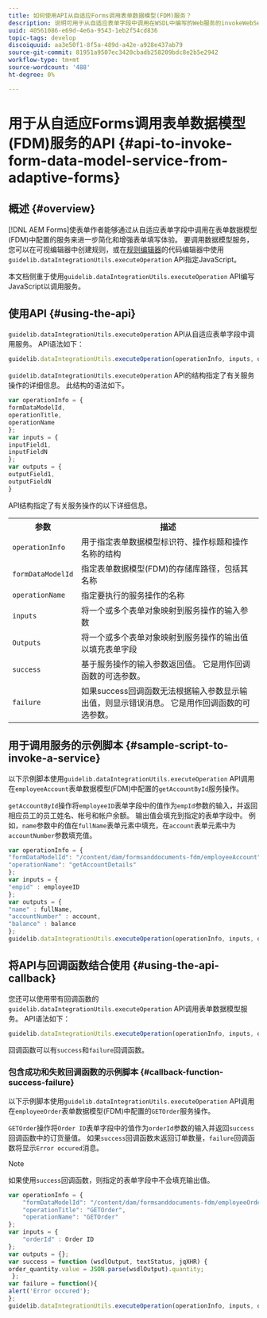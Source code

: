 ```yaml
---
title: 如何使用API从自适应Forms调用表单数据模型(FDM)服务？
description: 说明可用于从自适应表单字段中调用在WSDL中编写的Web服务的invokeWebServices API。
uuid: 40561086-e69d-4e6a-9543-1eb2f54cd836
topic-tags: develop
discoiquuid: aa3e50f1-8f5a-489d-a42e-a928e437ab79
source-git-commit: 81951a9507ec3420cbadb258209bdc8e2b5e2942
workflow-type: tm+mt
source-wordcount: '488'
ht-degree: 0%

---
```



# 用于从自适应Forms调用表单数据模型(FDM)服务的API {#api-to-invoke-form-data-model-service-from-adaptive-forms}

## 概述 {#overview}

[!DNL AEM Forms]使表单作者能够通过从自适应表单字段中调用在表单数据模型(FDM)中配置的服务来进一步简化和增强表单填写体验。 要调用数据模型服务，您可以在可视编辑器中创建规则，或在[规则编辑器](rule-editor.md)的代码编辑器中使用`guidelib.dataIntegrationUtils.executeOperation` API指定JavaScript。

本文档侧重于使用`guidelib.dataIntegrationUtils.executeOperation` API编写JavaScript以调用服务。

## 使用API {#using-the-api}

`guidelib.dataIntegrationUtils.executeOperation` API从自适应表单字段中调用服务。 API语法如下：

```javascript
guidelib.dataIntegrationUtils.executeOperation(operationInfo, inputs, outputs)
```

`guidelib.dataIntegrationUtils.executeOperation` API的结构指定了有关服务操作的详细信息。 此结构的语法如下。

```javascript
var operationInfo = {
formDataModelId,
operationTitle,
operationName
};
var inputs = {
inputField1,
inputFieldN
};
var outputs = {
outputField1,
outputFieldN
}
```

API结构指定了有关服务操作的以下详细信息。

<table>
 <tbody>
  <tr>
   <th>参数</th>
   <th>描述</th>
  </tr>
  <tr>
   <td><code>operationInfo</code></td>
   <td>用于指定表单数据模型标识符、操作标题和操作名称的结构</td>
  </tr>
  <tr>
   <td><code>formDataModelId</code></td>
   <td>指定表单数据模型(FDM)的存储库路径，包括其名称</td>
  </tr>
  <tr>
   <td><code>operationName</code></td>
   <td>指定要执行的服务操作的名称</td>
  </tr>
  <tr>
   <td><code>inputs</code></td>
   <td>将一个或多个表单对象映射到服务操作的输入参数</td>
  </tr>
  <tr>
   <td><code>Outputs</code></td>
   <td>将一个或多个表单对象映射到服务操作的输出值以填充表单字段<br /> </td>
  </tr>
  <tr>
   <td><code>success</code></td>
   <td>基于服务操作的输入参数返回值。 它是用作回调函数的可选参数。<br /> </td>
  </tr>
  <tr>
   <td><code>failure</code></td>
   <td>如果success回调函数无法根据输入参数显示输出值，则显示错误消息。 它是用作回调函数的可选参数。<br /> </td>
  </tr>
 </tbody>
</table>

## 用于调用服务的示例脚本 {#sample-script-to-invoke-a-service}

以下示例脚本使用`guidelib.dataIntegrationUtils.executeOperation` API调用在`employeeAccount`表单数据模型(FDM)中配置的`getAccountById`服务操作。

`getAccountById`操作将`employeeID`表单字段中的值作为`empId`参数的输入，并返回相应员工的员工姓名、帐号和帐户余额。 输出值会填充到指定的表单字段中。 例如，`name`参数中的值在`fullName`表单元素中填充，在`account`表单元素中为`accountNumber`参数填充值。

```javascript
var operationInfo = {
"formDataModelId": "/content/dam/formsanddocuments-fdm/employeeAccount",
"operationName": "getAccountDetails"
};
var inputs = {
"empid" : employeeID
};
var outputs = {
"name" : fullName,
"accountNumber" : account,
"balance" : balance
};
guidelib.dataIntegrationUtils.executeOperation(operationInfo, inputs, outputs);
```

## 将API与回调函数结合使用 {#using-the-api-callback}

您还可以使用带有回调函数的`guidelib.dataIntegrationUtils.executeOperation` API调用表单数据模型服务。 API语法如下：

```javascript
guidelib.dataIntegrationUtils.executeOperation(operationInfo, inputs, outputs, callbackFunction)
```

回调函数可以有`success`和`failure`回调函数。

### 包含成功和失败回调函数的示例脚本 {#callback-function-success-failure}

以下示例脚本使用`guidelib.dataIntegrationUtils.executeOperation` API调用在`employeeOrder`表单数据模型(FDM)中配置的`GETOrder`服务操作。

`GETOrder`操作将`Order ID`表单字段中的值作为`orderId`参数的输入并返回`success`回调函数中的订货量值。  如果`success`回调函数未返回订单数量，`failure`回调函数将显示`Error occured`消息。

>[!NOTE]
>
> 如果使用`success`回调函数，则指定的表单字段中不会填充输出值。

```javascript
var operationInfo = {
    "formDataModelId": "/content/dam/formsanddocuments-fdm/employeeOrder",
    "operationTitle": "GETOrder",
    "operationName": "GETOrder"
};
var inputs = {
    "orderId" : Order ID
};
var outputs = {};
var success = function (wsdlOutput, textStatus, jqXHR) {
order_quantity.value = JSON.parse(wsdlOutput).quantity;
 };
var failure = function(){
alert('Error occured');
};
guidelib.dataIntegrationUtils.executeOperation(operationInfo, inputs, outputs, success, failure);
```
